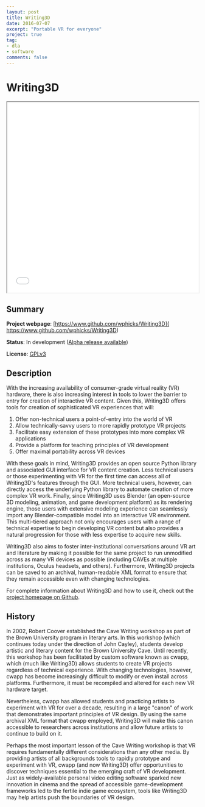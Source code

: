 ```yaml
---
layout: post
title: Writing3D
date: 2016-07-07
excerpt: "Portable VR for everyone"
project: true
tag:
- dla
- software
comments: false
---
```


# Writing3D

<iframe allowfullscreen src="/assets/w3d_webgl.html" width="100%"
height="500"></iframe>

## Summary
 **Project webpage**: [https://www.github.com/wphicks/Writing3D](
     https://www.github.com/wphicks/Writing3D)

 **Status**: In development ([Alpha release available](
     https://github.com/wphicks/Writing3D/releases))

 **License**: [GPLv3](https://www.gnu.org/licenses/gpl-3.0.en.html)

## Description

With the increasing availability of consumer-grade virtual reality (VR)
hardware, there is also increasing interest in tools to lower the barrier to
entry for creation of interactive VR content. Given this, Writing3D offers
tools for creation of sophisticated VR experiences that will:

1. Offer non-technical users a point-of-entry into the world of VR
2. Allow technically-savvy users to more rapidly prototype VR projects
3. Facilitate easy extension of these prototypes into more complex VR
   applications
4. Provide a platform for teaching principles of VR development
5. Offer maximal portability across VR devices

With these goals in mind, Writing3D provides an open source Python library and
associated GUI interface for VR content creation. Less technical users or those
experimenting with VR for the first time can access all of Writing3D's features
through the GUI. More technical users, however, can directly access the
underlying Python library to automate creation of more complex VR work.
Finally, since Writing3D uses Blender (an open-source 3D modeling, animation,
and game development platform) as its rendering engine, those users with
extensive modeling experience can seamlessly import any Blender-compatible
model into an interactive VR environment. This multi-tiered approach not only
encourages users with a range of technical expertise to begin developing VR
content but also provides a natural progression for those with less expertise
to acquire new skills.

Writing3D also aims to foster inter-institutional conversations around VR art
and literature by making it possible for the same project to run unmodified
across as many VR devices as possible (including CAVEs at multiple
institutions, Oculus headsets, and others). Furthermore, Writing3D projects can
be saved to an archival, human-readable XML format to ensure that they remain
accessible even with changing technologies.

For complete information about Writing3D and how to use it, check out the
[project homepage on Github]( https://www.github.com/wphicks/Writing3D).

## History

In 2002, Robert Coover established the Cave Writing workshop as part of the
Brown University program in literary arts. In this workshop (which continues
today under the direction of John Cayley), students develop artistic and
literary content for the Brown University Cave. Until recently, this workshop
has been facilitated by custom software known as cwapp, which (much like
Writing3D) allows students to create VR projects regardless of technical
experience. With changing technologies, however, cwapp has become increasingly
difficult to modify or even install across platforms. Furthermore, it must be
recompiled and altered for each new VR hardware target.

Nevertheless, cwapp has allowed students and practicing artists to experiment
with VR for over a decade, resulting in a large "canon" of work that
demonstrates important principles of VR design. By using the same archival XML
format that cwapp employed, Writing3D will make this canon accessible to
researchers across institutions and allow future artists to continue to build
on it.

Perhaps the most important lesson of the Cave Writing workshop is that VR
requires fundamentally different considerations than any other media. By
providing artists of all backgrounds tools to rapidly prototype and experiment
with VR, cwapp (and now Writing3D) offer opportunities to discover techniques
essential to the emerging craft of VR development. Just as widely-available
personal video editing software sparked new innovation in cinema and the spread
of accessible game-development frameworks led to the fertile indie game
ecosystem, tools like Writing3D may help artists push the boundaries of VR
design.
